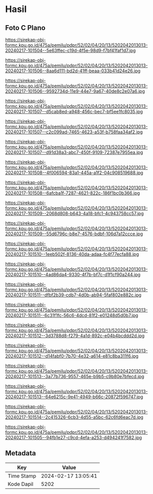 # Hasil

## Foto C Plano

https://sirekap-obj-formc.kpu.go.id/475a/pemilu/pdpr/52/02/04/20/13/5202042013013-20240217-101504--5e63ffec-c19d-4f5e-98d9-f7bf41faf1d7.jpg

https://sirekap-obj-formc.kpu.go.id/475a/pemilu/pdpr/52/02/04/20/13/5202042013013-20240217-101506--8aa6d111-bd2d-41ff-beaa-033b41d24e26.jpg

https://sirekap-obj-formc.kpu.go.id/475a/pemilu/pdpr/52/02/04/20/13/5202042013013-20240217-101506--9592734d-11e9-44e7-9a67-40de8c2e07a6.jpg

https://sirekap-obj-formc.kpu.go.id/475a/pemilu/pdpr/52/02/04/20/13/5202042013013-20240217-101507--d5cab8ed-a948-456c-bec7-bf5ee1fc8035.jpg

https://sirekap-obj-formc.kpu.go.id/475a/pemilu/pdpr/52/02/04/20/13/5202042013013-20240217-101507--c2c099ad-7465-4623-a53f-b758faa34af2.jpg

https://sirekap-obj-formc.kpu.go.id/475a/pemilu/pdpr/52/02/04/20/13/5202042013013-20240217-101507--d91d38a3-abc7-450f-9109-72387e7955ea.jpg

https://sirekap-obj-formc.kpu.go.id/475a/pemilu/pdpr/52/02/04/20/13/5202042013013-20240217-101508--4f006594-83a1-445a-a1f2-04c908519688.jpg

https://sirekap-obj-formc.kpu.go.id/475a/pemilu/pdpr/52/02/04/20/13/5202042013013-20240217-101508--6afcba1f-7287-4621-822c-186f1bc0b366.jpg

https://sirekap-obj-formc.kpu.go.id/475a/pemilu/pdpr/52/02/04/20/13/5202042013013-20240217-101509--2068d808-b643-4a18-bfc1-4c943758cc57.jpg

https://sirekap-obj-formc.kpu.go.id/475a/pemilu/pdpr/52/02/04/20/13/5202042013013-20240217-101509--55d6796c-b8e7-4576-bdbf-106d7a12ccce.jpg

https://sirekap-obj-formc.kpu.go.id/475a/pemilu/pdpr/52/02/04/20/13/5202042013013-20240217-101510--1eeb502f-8136-40da-adaa-fc4f77ecfa88.jpg

https://sirekap-obj-formc.kpu.go.id/475a/pemilu/pdpr/52/02/04/20/13/5202042013013-20240217-101510--4ad86da4-9330-4f7b-bf7c-d1f1cf90a244.jpg

https://sirekap-obj-formc.kpu.go.id/475a/pemilu/pdpr/52/02/04/20/13/5202042013013-20240217-101511--dfbf2b39-cdb7-4d0b-ab94-5faf802e882c.jpg

https://sirekap-obj-formc.kpu.go.id/475a/pemilu/pdpr/52/02/04/20/13/5202042013013-20240217-101511--6c31f1fc-56c6-4dcd-81f2-e01248d5d0b7.jpg

https://sirekap-obj-formc.kpu.go.id/475a/pemilu/pdpr/52/02/04/20/13/5202042013013-20240217-101512--3d3788d8-f279-4a1d-892c-e04b4bcddd2d.jpg

https://sirekap-obj-formc.kpu.go.id/475a/pemilu/pdpr/52/02/04/20/13/5202042013013-20240217-101512--d14fabf0-7b70-4e32-a614-e81c8ba311f6.jpg

https://sirekap-obj-formc.kpu.go.id/475a/pemilu/pdpr/52/02/04/20/13/5202042013013-20240217-101513--3a77b736-9557-465e-b9b5-c9b80e7bfecd.jpg

https://sirekap-obj-formc.kpu.go.id/475a/pemilu/pdpr/52/02/04/20/13/5202042013013-20240217-101513--64e6215c-9e41-4949-b66c-20872f596747.jpg

https://sirekap-obj-formc.kpu.go.id/475a/pemilu/pdpr/52/02/04/20/13/5202042013013-20240217-101514--2c415326-6cb3-4d55-a5bc-62c6fd6eac7d.jpg

https://sirekap-obj-formc.kpu.go.id/475a/pemilu/pdpr/52/02/04/20/13/5202042013013-20240217-101505--94fb1e27-c9cd-4efa-a253-d494241f7582.jpg


## Metadata

| Key        | Value               |
| ---------- | ------------------- |
| Time Stamp | 2024-02-17 13:05:41 |
| Kode Dapil | 5202                |



